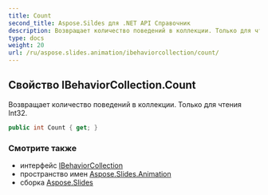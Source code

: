 ```yaml
---
title: Count
second_title: Aspose.Sildes для .NET API Справочник
description: Возвращает количество поведений в коллекции. Только для чтения Int32.
type: docs
weight: 20
url: /ru/aspose.slides.animation/ibehaviorcollection/count/
---
```


## Свойство IBehaviorCollection.Count

Возвращает количество поведений в коллекции. Только для чтения Int32.

```csharp
public int Count { get; }
```

### Смотрите также

* интерфейс [IBehaviorCollection](../../ibehaviorcollection)
* пространство имен [Aspose.Slides.Animation](../../ibehaviorcollection)
* сборка [Aspose.Slides](../../../)

<!-- DO NOT EDIT: сгенерировано xmldocmd для Aspose.Slides.dll -->
